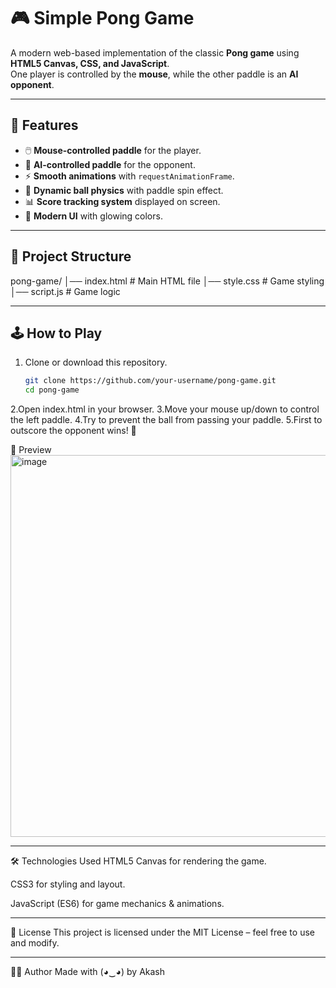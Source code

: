 # 🎮 Simple Pong Game

A modern web-based implementation of the classic **Pong game** using **HTML5 Canvas, CSS, and JavaScript**.  
One player is controlled by the **mouse**, while the other paddle is an **AI opponent**.

---

## 🚀 Features
- 🖱️ **Mouse-controlled paddle** for the player.  
- 🤖 **AI-controlled paddle** for the opponent.  
- ⚡ **Smooth animations** with `requestAnimationFrame`.  
- 🏓 **Dynamic ball physics** with paddle spin effect.  
- 📊 **Score tracking system** displayed on screen.  
- 🎨 **Modern UI** with glowing colors.

---

## 📂 Project Structure
pong-game/
│── index.html # Main HTML file
│── style.css # Game styling
│── script.js # Game logic

---

## 🕹️ How to Play
1. Clone or download this repository.  
   ```bash
   git clone https://github.com/your-username/pong-game.git
   cd pong-game
2.Open index.html in your browser.
3.Move your mouse up/down to control the left paddle.
4.Try to prevent the ball from passing your paddle.
5.First to outscore the opponent wins! 🎉

📸 Preview
<img width="927" height="611" alt="image" src="https://github.com/user-attachments/assets/7e91ce4e-156b-4135-b46b-7710015a4866" />

---

🛠️ Technologies Used
HTML5 Canvas for rendering the game.

CSS3 for styling and layout.

JavaScript (ES6) for game mechanics & animations.

---

📜 License
This project is licensed under the MIT License – feel free to use and modify.

---

🧑‍💻 Author Made with (◕‿◕) by Akash
